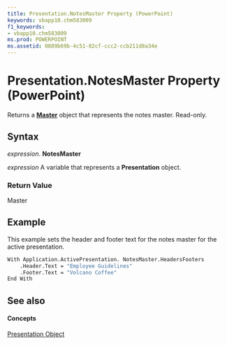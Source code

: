 ```yaml
---
title: Presentation.NotesMaster Property (PowerPoint)
keywords: vbapp10.chm583009
f1_keywords:
- vbapp10.chm583009
ms.prod: POWERPOINT
ms.assetid: 0889b69b-4c51-82cf-ccc2-ccb211d8a34e
---
```



# Presentation.NotesMaster Property (PowerPoint)

Returns a  **[Master](master-object-powerpoint.md)** object that represents the notes master. Read-only.


## Syntax

 _expression_. **NotesMaster**

 _expression_ A variable that represents a **Presentation** object.


### Return Value

Master


## Example

This example sets the header and footer text for the notes master for the active presentation.


```vb
With Application.ActivePresentation. NotesMaster.HeadersFooters 
    .Header.Text = "Employee Guidelines" 
    .Footer.Text = "Volcano Coffee" 
End With
```


## See also


#### Concepts


[Presentation Object](presentation-object-powerpoint.md)

